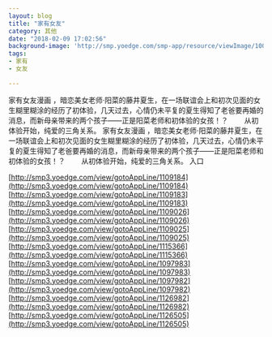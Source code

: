 ```yaml
---
layout: blog
title: "家有女友"
category: 其他
date: "2018-02-09 17:02:56"
background-image: 'http://smp.yoedge.com/smp-app/resource/viewImage/1000657appline.png'
tags:
- 家有
- 女友

---
```

家有女友漫画 ，暗恋美女老师·阳菜的藤井夏生，在一场联谊会上和初次见面的女生糊里糊涂的经历了初体验，几天过去，心情仍未平复的夏生得知了老爸要再婚的消息，而新母亲带来的两个孩子——正是阳菜老师和初体验的女孩！？ 　　从初体验开始，纯爱的三角关系。
家有女友漫画 ，暗恋美女老师·阳菜的藤井夏生，在一场联谊会上和初次见面的女生糊里糊涂的经历了初体验，几天过去，心情仍未平复的夏生得知了老爸要再婚的消息，而新母亲带来的两个孩子——正是阳菜老师和初体验的女孩！？ 　　从初体验开始，纯爱的三角关系。
入口

[http://smp3.yoedge.com/view/gotoAppLine/1109184](http://smp3.yoedge.com/view/gotoAppLine/1109184)
[http://smp3.yoedge.com/view/gotoAppLine/1109183](http://smp3.yoedge.com/view/gotoAppLine/1109183)
[http://smp3.yoedge.com/view/gotoAppLine/1109026](http://smp3.yoedge.com/view/gotoAppLine/1109026)
[http://smp3.yoedge.com/view/gotoAppLine/1109025](http://smp3.yoedge.com/view/gotoAppLine/1109025)
[http://smp3.yoedge.com/view/gotoAppLine/1115366](http://smp3.yoedge.com/view/gotoAppLine/1115366)
[http://smp3.yoedge.com/view/gotoAppLine/1097983](http://smp3.yoedge.com/view/gotoAppLine/1097983)
[http://smp3.yoedge.com/view/gotoAppLine/1097982](http://smp3.yoedge.com/view/gotoAppLine/1097982)
[http://smp3.yoedge.com/view/gotoAppLine/1126982](http://smp3.yoedge.com/view/gotoAppLine/1126982)
[http://smp3.yoedge.com/view/gotoAppLine/1126505](http://smp3.yoedge.com/view/gotoAppLine/1126505)

        
